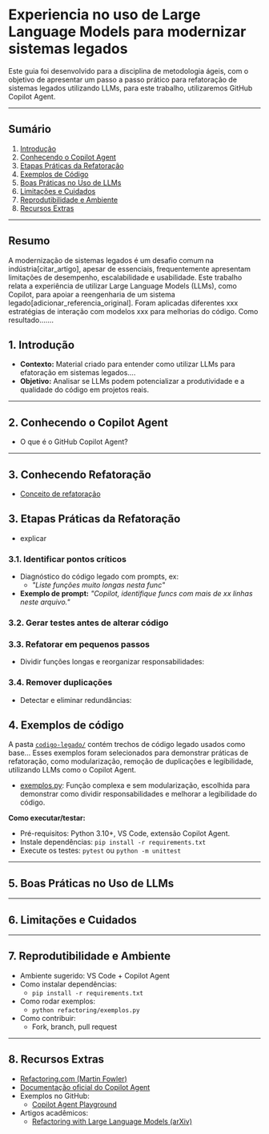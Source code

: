 # Experiencia no uso de Large Language Models para modernizar sistemas legados

Este guia foi desenvolvido para a disciplina de metodologia ágeis, com o objetivo de apresentar um passo a passo prático para refatoração de sistemas legados utilizando LLMs, para este trabalho, utilizaremos GitHub Copilot Agent.

---

## Sumário

1. [Introdução](#1-introdução)
2. [Conhecendo o Copilot Agent](#2-conhecendo-o-copilot-agent)
3. [Etapas Práticas da Refatoração](#3-etapas-práticas-da-refatoração)
4. [Exemplos de Código](#4-exemplos-de-código)
5. [Boas Práticas no Uso de LLMs](#5-boas-práticas-no-uso-de-llms)
6. [Limitações e Cuidados](#6-limitações-e-cuidados)
7. [Reprodutibilidade e Ambiente](#7-reprodutibilidade-e-ambiente)
8. [Recursos Extras](#8-recursos-extras)

---

## Resumo

A modernização de sistemas legados é um desafio comum na indústria[citar_artigo], apesar de essenciais, frequentemente apresentam limitações de desempenho, escalabilidade e usabilidade. Este trabalho relata a experiência de utilizar Large Language Models (LLMs), como Copilot, para apoiar a reengenharia de um sistema legado[adicionar_referencia_original]. Foram aplicadas diferentes xxx estratégias de interação com modelos xxx para melhorias do código. Como resultado.......

## 1. Introdução

- **Contexto:** Material criado para entender como utilizar LLMs para efatoração em sistemas legados....
- **Objetivo:** Analisar se LLMs podem potencializar a produtividade e a qualidade do código em projetos reais.

---

## 2. Conhecendo o Copilot Agent

- O que é o GitHub Copilot Agent?

---

## 3. Conhecendo Refatoração

- [Conceito de refatoração](1-conceito-refatoracao.md)

## 3. Etapas Práticas da Refatoração

- explicar

### 3.1. Identificar pontos críticos

- Diagnóstico do código legado com prompts, ex:
  - _"Liste funções muito longas nesta func"_
- **Exemplo de prompt:** _"Copilot, identifique funcs com mais de xx linhas neste arquivo."_

### 3.2. Gerar testes antes de alterar código

### 3.3. Refatorar em pequenos passos

- Dividir funções longas e reorganizar responsabilidades:

### 3.4. Remover duplicações

- Detectar e eliminar redundâncias:

## 4. Exemplos de código

A pasta [`codigo-legado/`](./codigo-legado) contém trechos de código legado usados como base... Esses exemplos foram selecionados para demonstrar práticas de refatoração, como modularização, remoção de duplicações e legibilidade, utilizando LLMs como o Copilot Agent.

- [exemplos.py](./codigo-legado/exemplos.py): Função complexa e sem modularização, escolhida para demonstrar como dividir responsabilidades e melhorar a legibilidade do código.

**Como executar/testar:**

- Pré-requisitos: Python 3.10+, VS Code, extensão Copilot Agent.
- Instale dependências: `pip install -r requirements.txt`
- Execute os testes: `pytest` ou `python -m unittest`

---

## 5. Boas Práticas no Uso de LLMs

---

## 6. Limitações e Cuidados

---

## 7. Reprodutibilidade e Ambiente

- Ambiente sugerido: VS Code + Copilot Agent
- Como instalar dependências:
  - `pip install -r requirements.txt`
- Como rodar exemplos:
  - `python refactoring/exemplos.py`
- Como contribuir:
  - Fork, branch, pull request

---

## 8. Recursos Extras

- [Refactoring.com (Martin Fowler)](https://refactoring.com/)
- [Documentação oficial do Copilot Agent](https://docs.github.com/en/copilot)
- Exemplos no GitHub:
  - [Copilot Agent Playground](https://github.com/github/copilot-agent)
- Artigos acadêmicos:
  - [Refactoring with Large Language Models (arXiv)](https://arxiv.org/abs/2305.00000)
